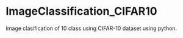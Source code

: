 # ImageClassification_CIFAR10
 Image clasification of 10 class using CIFAR-10 dataset using python.
